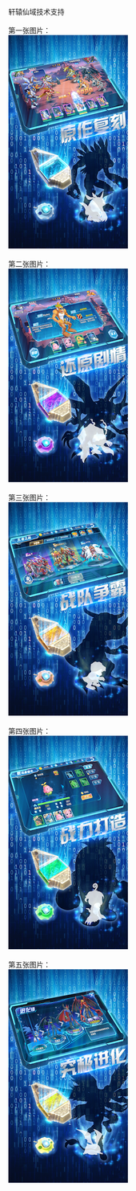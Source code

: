 轩辕仙域技术支持</br></br>
第一张图片：</br>
![](https://github.com/huangpian61/huangpian/blob/smmxsj/1.png?raw=true)</br></br>
第二张图片：</br>
![](https://github.com/huangpian61/huangpian/blob/smmxsj/2.png?raw=true)</br></br>
第三张图片：</br>
![](https://github.com/huangpian61/huangpian/blob/smmxsj/3.png?raw=true)</br></br>
第四张图片：</br>
![](https://github.com/huangpian61/huangpian/blob/smmxsj/4.png?raw=true)</br></br>
第五张图片：</br>
![](https://github.com/huangpian61/huangpian/blob/smmxsj/5.png?raw=true)</br></br>
